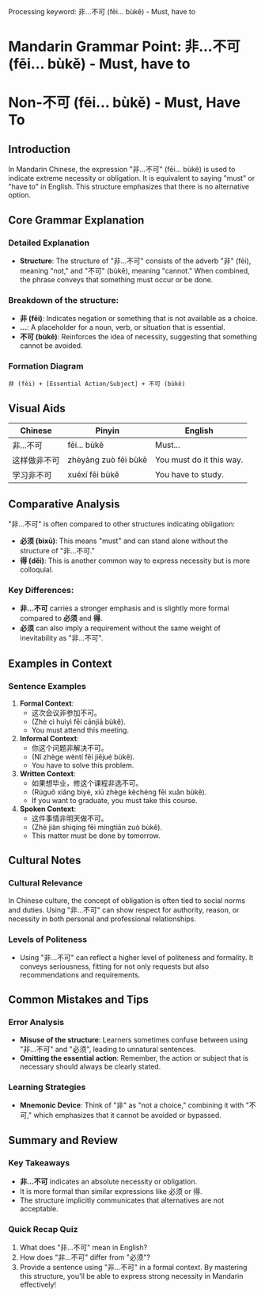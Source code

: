 Processing keyword: 非...不可 (fēi... bùkě) - Must, have to
# Mandarin Grammar Point: 非...不可 (fēi... bùkě) - Must, have to
# Non-不可 (fēi… bùkě) - Must, Have To
## Introduction
In Mandarin Chinese, the expression "非...不可" (fēi... bùkě) is used to indicate extreme necessity or obligation. It is equivalent to saying "must" or "have to" in English. This structure emphasizes that there is no alternative option.
## Core Grammar Explanation
### Detailed Explanation
- **Structure**: The structure of "非...不可" consists of the adverb "非" (fēi), meaning "not," and "不可" (bùkě), meaning "cannot." When combined, the phrase conveys that something must occur or be done.
### Breakdown of the structure:
- **非 (fēi)**: Indicates negation or something that is not available as a choice.
- **...**: A placeholder for a noun, verb, or situation that is essential.
- **不可 (bùkě)**: Reinforces the idea of necessity, suggesting that something cannot be avoided.
### Formation Diagram
```
非 (fēi) + [Essential Action/Subject] + 不可 (bùkě)
```
## Visual Aids
| Chinese       | Pinyin        | English             |
|---------------|---------------|---------------------|
| 非...不可     | fēi... bùkě   | Must...              |
| 这样做非不可 | zhèyàng zuò fēi bùkě | You must do it this way.  |
| 学习非不可   | xuéxí fēi bùkě | You have to study. |
## Comparative Analysis
"非...不可" is often compared to other structures indicating obligation:
- **必须 (bìxū)**: This means "must" and can stand alone without the structure of "非...不可."
- **得 (děi)**: This is another common way to express necessity but is more colloquial. 
### Key Differences:
- **非...不可** carries a stronger emphasis and is slightly more formal compared to **必须** and **得**.
- **必须** can also imply a requirement without the same weight of inevitability as "非...不可".
## Examples in Context
### Sentence Examples
1. **Formal Context**:
   - 这次会议非参加不可。
   - (Zhè cì huìyì fēi cānjiā bùkě).
   - You must attend this meeting.
2. **Informal Context**:
   - 你这个问题非解决不可。
   - (Nǐ zhège wèntí fēi jiějué bùkě).
   - You have to solve this problem.
3. **Written Context**:
   - 如果想毕业，修这个课程非选不可。
   - (Rúguǒ xiǎng bìyè, xiū zhège kèchéng fēi xuǎn bùkě).
   - If you want to graduate, you must take this course.
4. **Spoken Context**:
   - 这件事情非明天做不可。
   - (Zhè jiàn shìqíng fēi míngtiān zuò bùkě).
   - This matter must be done by tomorrow.
## Cultural Notes
### Cultural Relevance
In Chinese culture, the concept of obligation is often tied to social norms and duties. Using "非...不可" can show respect for authority, reason, or necessity in both personal and professional relationships.
### Levels of Politeness
- Using "非...不可" can reflect a higher level of politeness and formality. It conveys seriousness, fitting for not only requests but also recommendations and requirements.
## Common Mistakes and Tips
### Error Analysis
- **Misuse of the structure**: Learners sometimes confuse between using "非...不可" and "必须", leading to unnatural sentences.
- **Omitting the essential action**: Remember, the action or subject that is necessary should always be clearly stated.
### Learning Strategies
- **Mnemonic Device**: Think of "非" as "not a choice," combining it with "不可," which emphasizes that it cannot be avoided or bypassed.
## Summary and Review
### Key Takeaways
- **非...不可** indicates an absolute necessity or obligation.
- It is more formal than similar expressions like 必须 or 得.
- The structure implicitly communicates that alternatives are not acceptable.
### Quick Recap Quiz
1. What does "非...不可" mean in English?
2. How does "非...不可" differ from "必须"?
3. Provide a sentence using "非...不可" in a formal context. 
By mastering this structure, you'll be able to express strong necessity in Mandarin effectively!
